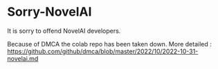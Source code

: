 # Sorry-NovelAI
It is sorry to offend NovelAI developers.

Because of DMCA the colab repo has been taken down. More detailed : https://github.com/github/dmca/blob/master/2022/10/2022-10-31-novelai.md

